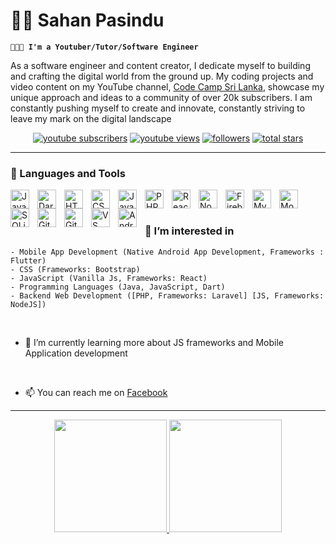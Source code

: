 # 🏄‍♂️ Sahan Pasindu

**` 🧑🏻‍💻 I'm a Youtuber/Tutor/Software Engineer `**

As a software engineer and content creator, I dedicate myself to building and crafting the digital world from the ground up. My coding projects and video content on my YouTube channel, [Code Camp Sri Lanka](https://www.youtube.com/c/CodeCampSriLanka), showcase my unique approach and ideas to a community of over 20k subscribers. I am constantly pushing myself to create and innovate, constantly striving to leave my mark on the digital landscape

<p align="center">
      <a href="https://www.youtube.com/c/CodeCampSriLanka?sub_confirmation=1">
         <img alt="youtube subscribers" title="Subscribe to my YouTube channel" src="https://custom-icon-badges.demolab.com/youtube/channel/subscribers/UCNX0CIE5m_9vxWksVD7asvQ?color=%23E05D44&label=SUBSCRIBE&logo=video&logoColor=white&style=for-the-badge&labelColor=CE4630"/></a> 
      <a href="https://www.youtube.com/c/CodeCampSriLanka">
         <img alt="youtube views" title="YouTube views" src="https://custom-icon-badges.demolab.com/youtube/channel/views/UCNX0CIE5m_9vxWksVD7asvQ?color=%23E1AD0E&logo=eye&logoColor=white&style=for-the-badge&labelColor=C79600"/></a> 
      <a href="https://github.com/sahanpasindu?tab=followers">
         <img alt="followers" title="Follow me on Github" src="https://custom-icon-badges.demolab.com/github/followers/sahanpasindu?color=236ad3&labelColor=1155ba&style=for-the-badge&logo=person-add&label=Follow&logoColor=white"/></a>
      <a href="https://github.com/sahanpasindu?tab=repositories&sort=stargazers">
         <img alt="total stars" title="Total stars on GitHub" src="https://custom-icon-badges.demolab.com/github/stars/sahanpasindu?color=55960c&style=for-the-badge&labelColor=488207&logo=star"/></a>
</p>

---

### 🧰 Languages and Tools


<img align="left" alt="Java" width="30px" style="padding-right:10px;" src="https://cdn.jsdelivr.net/gh/devicons/devicon/icons/java/java-original.svg"/>
<img align="left" alt="Dart" width="30px" style="padding-right:10px;" src="https://cdn.jsdelivr.net/gh/devicons/devicon/icons/dart/dart-original-wordmark.svg" />
<img align="left" alt="HTML" width="30px" style="padding-right:10px;" src="https://cdn.jsdelivr.net/gh/devicons/devicon/icons/html5/html5-plain.svg" />
<img align="left" alt="CSS" width="30px" style="padding-right:10px;" src="https://cdn.jsdelivr.net/gh/devicons/devicon/icons/css3/css3-plain.svg" />
<img align="left" alt="JavaScript" width="30px" style="padding-right:10px;" src="https://cdn.jsdelivr.net/gh/devicons/devicon/icons/javascript/javascript-plain.svg" />
<img align="left" alt="PHP" width="30px" style="padding-right:10px;" src="https://cdn.jsdelivr.net/gh/devicons/devicon/icons/php/php-original.svg" />
<img align="left" alt="React" width="30px" style="padding-right:10px;" src="https://cdn.jsdelivr.net/gh/devicons/devicon/icons/react/react-original.svg" />
<img align="left" alt="NodeJS" width="30px" style="padding-right:10px;" src="https://cdn.jsdelivr.net/gh/devicons/devicon/icons/nodejs/nodejs-original.svg" />
<img align="left" alt="Firebase" width="30px" style="padding-right:10px;" src="https://cdn.jsdelivr.net/gh/devicons/devicon/icons/firebase/firebase-plain.svg" />
<img align="left" alt="Mysql" width="30px" style="padding-right:10px;" src="https://cdn.jsdelivr.net/gh/devicons/devicon/icons/mysql/mysql-original.svg" />
<img align="left" alt="Mongo DB" width="30px" style="padding-right:10px;" src="https://cdn.jsdelivr.net/gh/devicons/devicon/icons/mongodb/mongodb-original.svg" />
<img align="left" alt="SQLite" width="30px" style="padding-right:10px;" src="https://cdn.jsdelivr.net/gh/devicons/devicon/icons/sqlite/sqlite-original.svg" />
<img align="left" alt="Git" width="30px" style="padding-right:10px;" src="https://cdn.jsdelivr.net/gh/devicons/devicon/icons/git/git-original.svg" />
<img align="left" alt="GitHub" width="30px" style="padding-right:10px;" src="https://cdn.jsdelivr.net/gh/devicons/devicon/icons/github/github-original.svg" />
<img align="left" alt="VS Code" width="30px" style="padding-right:10px;" src="https://cdn.jsdelivr.net/gh/devicons/devicon/icons/vscode/vscode-original.svg" />
<img align="left" alt="Android Studio" width="30px" style="padding-right:10px;" src="https://cdn.jsdelivr.net/gh/devicons/devicon/icons/androidstudio/androidstudio-original.svg" />
<br>

#

### 👀 I’m interested in
    - Mobile App Development (Native Android App Development, Frameworks : Flutter) 
    - CSS (Frameworks: Bootstrap) 
    - JavaScript (Vanilla Js, Frameworks: React)
    - Programming Languages (Java, JavaScript, Dart)
    - Backend Web Development ([PHP, Frameworks: Laravel] [JS, Frameworks: NodeJS])
    
<br>

- 🌱 I’m currently learning more about JS frameworks and Mobile Application development 

<br>

- 📫 You can reach me on [Facebook](https://www.fb.com/sahanpasindu22)

---


<p align="center">
<a href="https://github.com/sahanpasindu">
  <img height="180em" src="https://github-readme-stats.vercel.app/api?username=sahanpasindu&show_icons=true&theme=gruvbox&include_all_commits=true&count_private=true&bg_color=30,e96443,904e95&title_color=fff&text_color=fff"/>
  <img height="180em" src="https://github-readme-stats.vercel.app/api/top-langs/?username=sahanpasindu&theme=gruvbox&bg_color=30,e96443,904e95&title_color=fff&text_color=fff&count_private=true"/>
</a>
</p>
